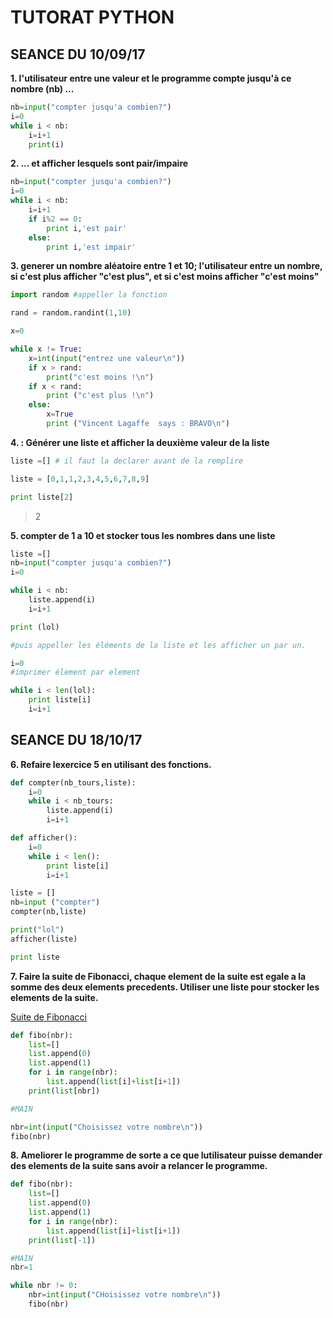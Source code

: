 # **TUTORAT PYTHON**

## SEANCE DU 10/09/17


**1. l'utilisateur entre une valeur et le programme compte jusqu'à ce nombre (nb) ...**


```python
nb=input("compter jusqu'a combien?")
i=0
while i < nb:
    i=i+1
    print(i)
```
**2. ... et afficher lesquels sont pair/impaire**
```python
nb=input("compter jusqu'a combien?")
i=0
while i < nb:
    i=i+1
    if i%2 == 0:
        print i,'est pair'
    else:
        print i,'est impair'
```

**3.  generer un nombre aléatoire entre 1 et 10; l'utilisateur entre un nombre, si c'est plus afficher "c'est plus", et si c'est moins afficher "c'est moins"**

```python
import random #appeller la fonction

rand = random.randint(1,10)

x=0

while x != True:
    x=int(input("entrez une valeur\n"))
    if x > rand:
        print("c'est moins !\n")
    if x < rand:
        print ("c'est plus !\n")
    else:
        x=True
        print ("Vincent Lagaffe  says : BRAVO\n")

```


**4. : Générer une liste et afficher la deuxième valeur de la liste**
```python
liste =[] # il faut la declarer avant de la remplire

liste = [0,1,1,2,3,4,5,6,7,8,9]

print liste[2]
```
>2

**5. compter de 1 a 10 et stocker tous les nombres dans une liste**

```python
liste =[]
nb=input("compter jusqu'a combien?")
i=0

while i < nb:
    liste.append(i)
    i=i+1

print (lol)

#puis appeller les éléments de la liste et les afficher un par un.

i=0
#imprimer élement par element

while i < len(lol):
    print liste[i]
    i=i+1
```
## SEANCE DU 18/10/17

**6. Refaire lexercice 5 en utilisant des fonctions.**
```python
def compter(nb_tours,liste):
    i=0
    while i < nb_tours:
        liste.append(i)
        i=i+1

def afficher():
    i=0
    while i < len():
        print liste[i]
        i=i+1

liste = []
nb=input ("compter")
compter(nb,liste)

print("lol")
afficher(liste)

print liste
```

**7. Faire la suite de Fibonacci, chaque element de la suite est egale a la somme des deux elements precedents. Utiliser une liste pour stocker les elements de la suite.**

[Suite de Fibonacci](https://fr.wikipedia.org/wiki/Suite_de_Fibonacci)
```python
def fibo(nbr):
    list=[]
    list.append(0)
    list.append(1)
    for i in range(nbr):
        list.append(list[i]+list[i+1])
    print(list[nbr])

#MAIN

nbr=int(input("Choisissez votre nombre\n"))
fibo(nbr)


```
**8. Ameliorer le programme de sorte a ce que lutilisateur puisse demander des elements de la suite sans avoir a relancer le programme.**
```python
def fibo(nbr):
    list=[]
    list.append(0)
    list.append(1)
    for i in range(nbr):
        list.append(list[i]+list[i+1])
    print(list[-1])

#MAIN
nbr=1

while nbr != 0:
    nbr=int(input("CHoisissez votre nombre\n"))
    fibo(nbr)
```
